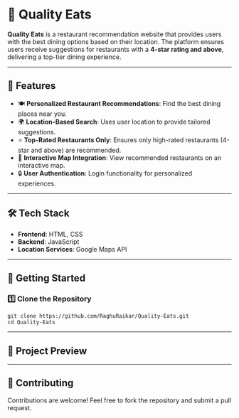 📌 Quality Eats
===============

**Quality Eats** is a restaurant recommendation website that provides users with the best dining options based on their location. The platform ensures users receive suggestions for restaurants with a **4-star rating and above**, delivering a top-tier dining experience.

* * * * *

🌟 Features
-----------

-   🍽️ **Personalized Restaurant Recommendations**: Find the best dining places near you.
-   🌍 **Location-Based Search**: Uses user location to provide tailored suggestions.
-   ⭐ **Top-Rated Restaurants Only**: Ensures only high-rated restaurants (4-star and above) are recommended.
-   📍 **Interactive Map Integration**: View recommended restaurants on an interactive map.
-   🔒 **User Authentication**: Login functionality for personalized experiences.

* * * * *

🛠️ Tech Stack
--------------

-   **Frontend**: HTML, CSS
-   **Backend**: JavaScript
-   **Location Services**: Google Maps API

* * * * *

🚀 Getting Started
------------------

### 1️⃣ Clone the Repository

`git clone https://github.com/RaghuRaikar/Quality-Eats.git`  
`cd Quality-Eats`

* * * * *

📸 Project Preview
------------------

* * * * *

🤝 Contributing
---------------

Contributions are welcome! Feel free to fork the repository and submit a pull request.

